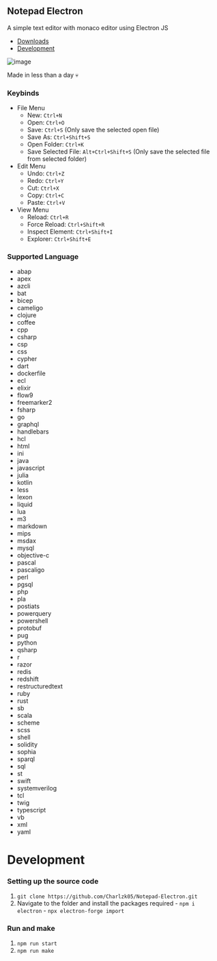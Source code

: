 ## Notepad Electron
A simple text editor with monaco editor using Electron JS
- [Downloads](https://github.com/Charlzk05/Notepad-Electron/releases)
- [Development](https://github.com/Charlzk05/Notepad-Electron#Development)

![image](https://user-images.githubusercontent.com/104715127/208283087-2b52d1d6-0d3e-4442-b5cc-b27bb681d797.png)

Made in less than a day 💀

### Keybinds
- File Menu
  - New: ``Ctrl+N``
  - Open: ``Ctrl+O``
  - Save: ``Ctrl+S`` (Only save the selected open file)
  - Save As: ``Ctrl+Shift+S``
  - Open Folder: ``Ctrl+K``
  - Save Selected File: ``Alt+Ctrl+Shift+S`` (Only save the selected file from selected folder)
- Edit Menu
  - Undo: ``Ctrl+Z``
  - Redo: ``Ctrl+Y``
  - Cut: ``Ctrl+X``
  - Copy: ``Ctrl+C``
  - Paste: ``Ctrl+V``
- View Menu
  - Reload: ``Ctrl+R``
  - Force Reload: ``Ctrl+Shift+R``
  - Inspect Element: ``Ctrl+Shift+I``
  - Explorer: ``Ctrl+Shift+E``

### Supported Language
  - abap
  - apex
  - azcli
  - bat
  - bicep
  - cameligo
  - clojure
  - coffee
  - cpp
  - csharp
  - csp
  - css
  - cypher
  - dart
  - dockerfile
  - ecl
  - elixir
  - flow9
  - freemarker2
  - fsharp
  - go
  - graphql
  - handlebars
  - hcl
  - html
  - ini
  - java
  - javascript
  - julia
  - kotlin
  - less
  - lexon
  - liquid
  - lua
  - m3
  - markdown
  - mips
  - msdax
  - mysql
  - objective-c
  - pascal
  - pascaligo
  - perl
  - pgsql
  - php
  - pla
  - postiats
  - powerquery
  - powershell
  - protobuf
  - pug
  - python
  - qsharp
  - r
  - razor
  - redis
  - redshift
  - restructuredtext
  - ruby
  - rust
  - sb
  - scala
  - scheme
  - scss
  - shell
  - solidity
  - sophia
  - sparql
  - sql
  - st
  - swift
  - systemverilog
  - tcl
  - twig
  - typescript
  - vb
  - xml
  - yaml

# Development  
  ### Setting up the source code
  1. ``git clone https://github.com/Charlzk05/Notepad-Electron.git``
  2. Navigate to the folder and install the packages required
    - ``npm i electron``
    - ``npx electron-forge import``
    
  ### Run and make
  1. ``npm run start``
  2. ``npm run make``

